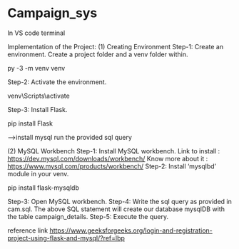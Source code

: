 # Campaign_sys


In VS code terminal 

Implementation of the Project:
(1) Creating Environment 
Step-1: Create an environment. Create a project folder and a venv folder within.

py -3 -m venv venv

Step-2: Activate the environment.

venv\Scripts\activate

Step-3: Install Flask.

pip install Flask

-->install mysql run the provided sql query

(2) MySQL Workbench 
Step-1: Install MySQL workbench. Link to install : https://dev.mysql.com/downloads/workbench/ Know more about it : https://www.mysql.com/products/workbench/ 
Step-2: Install ‘mysqlbd’ module in your venv.

pip install flask-mysqldb

Step-3: Open MySQL workbench. 
Step-4: Write the sql query as provided in cam.sql. The above SQL statement will create our database mysqlDB with the table campaign_details. 
Step-5: Execute the query.

reference link
https://www.geeksforgeeks.org/login-and-registration-project-using-flask-and-mysql/?ref=lbp
